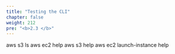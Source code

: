 ```yaml
---
title: "Testing the CLI"
chapter: false
weight: 212
pre: "<b>2.3 </b>"
---
```


aws s3 ls
aws ec2 help
aws s3 help
aws ec2 launch-instance help